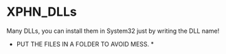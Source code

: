 # XPHN_DLLs
Many DLLs, you can install them in System32 just by writing the DLL name!
* PUT THE FILES IN A FOLDER TO AVOID MESS. *
